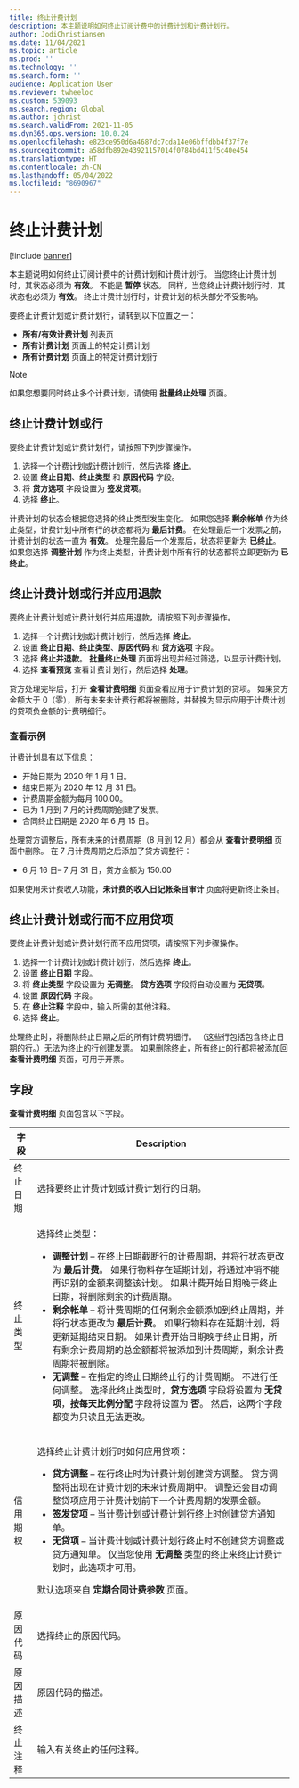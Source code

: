 ```yaml
---
title: 终止计费计划
description: 本主题说明如何终止订阅计费中的计费计划和计费计划行。
author: JodiChristiansen
ms.date: 11/04/2021
ms.topic: article
ms.prod: ''
ms.technology: ''
ms.search.form: ''
audience: Application User
ms.reviewer: twheeloc
ms.custom: 539093
ms.search.region: Global
ms.author: jchrist
ms.search.validFrom: 2021-11-05
ms.dyn365.ops.version: 10.0.24
ms.openlocfilehash: e823ce950d6a4687dc7cda14e06bffdbb4f37f7e
ms.sourcegitcommit: a58dfb892e43921157014f0784bd411f5c40e454
ms.translationtype: HT
ms.contentlocale: zh-CN
ms.lasthandoff: 05/04/2022
ms.locfileid: "8690967"
---
```

# <a name="terminate-billing-schedules"></a>终止计费计划

[!include [banner](../includes/banner.md)]

本主题说明如何终止订阅计费中的计费计划和计费计划行。 当您终止计费计划时，其状态必须为 **有效**。 不能是 **暂停** 状态。 同样，当您终止计费计划行时，其状态也必须为 **有效**。 终止计费计划行时，计费计划的标头部分不受影响。

要终止计费计划或计费计划行，请转到以下位置之一：

- **所有/有效计费计划** 列表页
- **所有计费计划** 页面上的特定计费计划
- **所有计费计划** 页面上的特定计费计划行

> [!NOTE]
> 如果您想要同时终止多个计费计划，请使用 **批量终止处理** 页面。

## <a name="terminate-a-billing-schedule-or-line"></a>终止计费计划或行

要终止计费计划或计费计划行，请按照下列步骤操作。

1. 选择一个计费计划或计费计划行，然后选择 **终止**。 
2. 设置 **终止日期**、**终止类型** 和 **原因代码** 字段。
3. 将 **贷方选项** 字段设置为 **签发贷项**。
4. 选择 **终止**。

计费计划的状态会根据您选择的终止类型发生变化。 如果您选择 **剩余帐单** 作为终止类型，计费计划中所有行的状态都将为 **最后计费**。 在处理最后一个发票之前，计费计划的状态一直为 **有效**。 处理完最后一个发票后，状态将更新为 **已终止**。 如果您选择 **调整计划** 作为终止类型，计费计划中所有行的状态都将立即更新为 **已终止**。

## <a name="terminate-a-billing-schedule-or-line-and-apply-a-refund"></a>终止计费计划或行并应用退款

要终止计费计划或计费计划行并应用退款，请按照下列步骤操作。

1. 选择一个计费计划或计费计划行，然后选择 **终止**。
2. 设置 **终止日期**、**终止类型**、**原因代码** 和 **贷方选项** 字段。
3. 选择 **终止并退款**。 **批量终止处理** 页面将出现并经过筛选，以显示计费计划。
4. 选择 **查看预览** 查看计费计划行，然后选择 **处理**。

贷方处理完毕后，打开 **查看计费明细** 页面查看应用于计费计划的贷项。 如果贷方金额大于 0（零），所有未来未计费行都将被删除，并替换为显示应用于计费计划的贷项负金额的计费明细行。

### <a name="view-example"></a>查看示例

计费计划具有以下信息：

- 开始日期为 2020 年 1 月 1 日。
- 结束日期为 2020 年 12 月 31 日。
- 计费周期金额为每月 100.00。
- 已为 1 月到 7 月的计费周期创建了发票。
- 合同终止日期是 2020 年 6 月 15 日。

处理贷方调整后，所有未来的计费周期（8 月到 12 月）都会从 **查看计费明细** 页面中删除。 在 7 月计费周期之后添加了贷方调整行：

- 6 月 16 日– 7 月 31 日，贷方金额为 150.00

如果使用未计费收入功能，**未计费的收入日记帐条目审计** 页面将更新终止条目。

## <a name="terminate-a-billing-schedule-or-line-without-applying-a-credit"></a>终止计费计划或行而不应用贷项

要终止计费计划或计费计划行而不应用贷项，请按照下列步骤操作。

1. 选择一个计费计划或计费计划行，然后选择 **终止**。
2. 设置 **终止日期** 字段。
3. 将 **终止类型** 字段设置为 **无调整**。 **贷方选项** 字段将自动设置为 **无贷项**。
3. 设置 **原因代码** 字段。
4. 在 **终止注释** 字段中，输入所需的其他注释。
5. 选择 **终止**。 

处理终止时，将删除终止日期之后的所有计费明细行。 （这些行包括包含终止日期的行。）无法为终止的行创建发票。 如果删除终止，所有终止的行都将被添加回 **查看计费明细** 页面，可用于开票。

## <a name="fields"></a>字段

**查看计费明细** 页面包含以下字段。

| 字段 | Description |
|-------|-------------| 
| 终止日期 | 选择要终止计费计划或计费计划行的日期。 |
| 终止类型 | <p>选择终止类型：</p><ul><li>**调整计划** – 在终止日期截断行的计费周期，并将行状态更改为 **最后计费**。 如果行物料存在延期计划，将通过冲销不能再识别的金额来调整该计划。 如果计费开始日期晚于终止日期，将删除剩余的计费周期。</li><li>**剩余帐单** – 将计费周期的任何剩余金额添加到终止周期，并将行状态更改为 **最后计费**。 如果行物料存在延期计划，将更新延期结束日期。 如果计费开始日期晚于终止日期，所有剩余计费周期的总金额都将被添加到计费周期，剩余计费周期将被删除。</li><li>**无调整** – 在指定的终止日期终止行的计费周期。 不进行任何调整。 选择此终止类型时，**贷方选项** 字段将设置为 **无贷项**，**按每天比例分配** 字段将设置为 **否**。 然后，这两个字段都变为只读且无法更改。</li></ul> |
| 信用期权 | <p>选择终止计费计划行时如何应用贷项：</p><ul><li>**贷方调整** – 在行终止时为计费计划创建贷方调整。 贷方调整将出现在计费计划的未来计费周期中。 调整还会自动调整贷项应用于计费计划前下一个计费周期的发票金额。</li><li>**签发贷项** – 当计费计划或计费计划行终止时创建贷方通知单。</li><li>**无贷项** – 当计费计划或计费计划行终止时不创建贷方调整或贷方通知单。 仅当您使用 **无调整** 类型的终止来终止计费计划时，此选项才可用。</li></ul><p>默认选项来自 **定期合同计费参数** 页面。</p> |
| 原因代码 | 选择终止的原因代码。 |
| 原因描述 | 原因代码的描述。 |
| 终止注释 | 输入有关终止的任何注释。 |

<!--## Additional information-->
